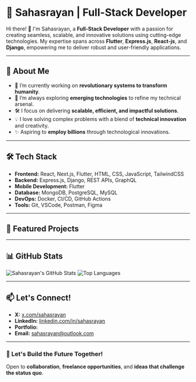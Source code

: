 # 🌟 Sahasrayan | Full-Stack Developer

Hi there! 👋 I'm Sahasrayan, a **Full-Stack Developer** with a passion for creating seamless, scalable, and innovative solutions using cutting-edge technologies. My expertise spans across **Flutter**, **Express.js**, **React-js**, and **Django**, empowering me to deliver robust and user-friendly applications.

---

## 🚀 About Me
- 🔭 I’m currently working on **revolutionary systems to transform humanity**.
- 🌱 I’m always exploring **emerging technologies** to refine my technical arsenal.
- 🛠️ I focus on delivering **scalable, efficient, and impactful solutions**.
- 💡 I love solving complex problems with a blend of **technical innovation** and creativity.
- ✨ Aspiring to **employ billions** through technological innovations.

---

## 🛠️ Tech Stack
- **Frontend:** React, Next.js, Flutter, HTML, CSS, JavaScript, TailwindCSS
- **Backend:** Express.js, Django, REST APIs, GraphQL
- **Mobile Development:** Flutter
- **Database:** MongoDB, PostgreSQL, MySQL
- **DevOps:** Docker, CI/CD, GitHub Actions
- **Tools:** Git, VSCode, Postman, Figma

---

## 📂 Featured Projects


---

## 📊 GitHub Stats
![Sahasrayan's GitHub Stats](https://github-readme-stats.vercel.app/api?username=sahasrayan&show_icons=true&theme=radical)
![Top Languages](https://github-readme-stats.vercel.app/api/top-langs/?username=your-github-username&layout=compact&theme=radical)

---

## 📫 Let's Connect!
- **X:** [x.com/sahasrayan](#)
- **LinkedIn:** [linkedin.com/in/sahasrayan](#)
- **Portfolio:** 
- **Email:** [sahasrayan@outlook.com](#)

---

### 🌟 Let's Build the Future Together!
Open to **collaboration**, **freelance opportunities**, and **ideas that challenge the status quo**.
